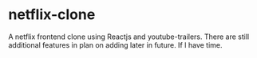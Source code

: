 # netflix-clone
A netflix frontend clone using Reactjs and youtube-trailers. There are still additional features in plan on adding later in future. If I have time.
